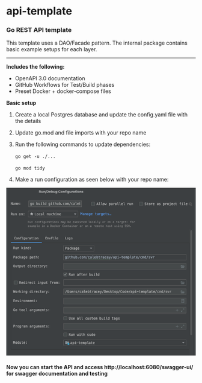 # api-template

### Go REST API template

This template uses a DAO/Facade pattern. The internal package contains basic example setups for each layer.

---

**Includes the following:**
- OpenAPI 3.0 documentation
- GitHub Workflows for Test/Build phases
- Preset Docker + docker-compose files

**Basic setup**
1. Create a local Postgres database and update the config.yaml file with the details
2. Update go.mod and file imports with your repo name
3. Run the following commands to update dependencies:

   `go get -u ./...`

    `go mod tidy`
4. Make a run configuration as seen below with your repo name:

![Run Config](./images/run-config.png)

#### Now you can start the API and access http://localhost:6080/swagger-ui/ for swagger documentation and testing